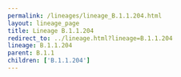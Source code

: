 ```yaml
---
permalink: /lineages/lineage_B.1.1.204.html
layout: lineage_page
title: Lineage B.1.1.204
redirect_to: ../lineage.html?lineage=B.1.1.204
lineage: B.1.1.204
parent: B.1.1
children: ['B.1.1.204']
---
```

